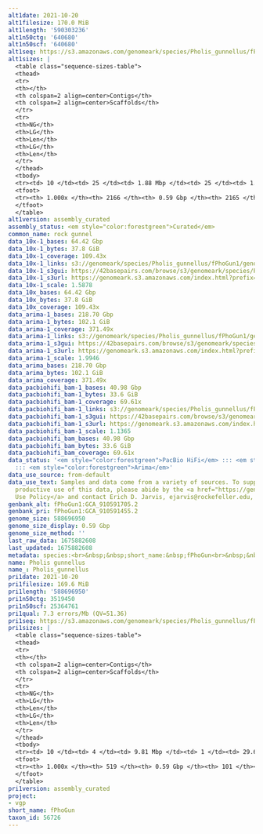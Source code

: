 ```yaml
---
alt1date: 2021-10-20
alt1filesize: 170.0 MiB
alt1length: '590303236'
alt1n50ctg: '640680'
alt1n50scf: '640680'
alt1seq: https://s3.amazonaws.com/genomeark/species/Pholis_gunnellus/fPhoGun1/assembly_curated/fPhoGun1.alt.cur.20211020.fasta.gz
alt1sizes: |
  <table class="sequence-sizes-table">
  <thead>
  <tr>
  <th></th>
  <th colspan=2 align=center>Contigs</th>
  <th colspan=2 align=center>Scaffolds</th>
  </tr>
  <tr>
  <th>NG</th>
  <th>LG</th>
  <th>Len</th>
  <th>LG</th>
  <th>Len</th>
  </tr>
  </thead>
  <tbody>
  <tr><td> 10 </td><td> 25 </td><td> 1.88 Mbp </td><td> 25 </td><td> 1.88 Mbp </td></tr><tr><td> 20 </td><td> 64 </td><td> 1.32 Mbp </td><td> 64 </td><td> 1.32 Mbp </td></tr><tr><td> 30 </td><td> 113 </td><td> 1.09 Mbp </td><td> 113 </td><td> 1.09 Mbp </td></tr><tr><td> 40 </td><td> 173 </td><td> 0.87 Mbp </td><td> 173 </td><td> 0.87 Mbp </td></tr><tr style="background-color:#cccccc;"><td> 50 </td><td> 251 </td><td> 0.64 Mbp </td><td> 251 </td><td> 0.64 Mbp </td></tr><tr><td> 60 </td><td> 359 </td><td> 472.34 Kbp </td><td> 359 </td><td> 472.34 Kbp </td></tr><tr><td> 70 </td><td> 504 </td><td> 348.01 Kbp </td><td> 504 </td><td> 348.01 Kbp </td></tr><tr><td> 80 </td><td> 704 </td><td> 239.24 Kbp </td><td> 704 </td><td> 239.24 Kbp </td></tr><tr><td> 90 </td><td> 1033 </td><td> 131.71 Kbp </td><td> 1033 </td><td> 131.71 Kbp </td></tr><tr><td> 100 </td><td> 2165 </td><td> 3.72 Kbp </td><td> 2164 </td><td> 3.72 Kbp </td></tr></tbody>
  <tfoot>
  <tr><th> 1.000x </th><th> 2166 </th><th> 0.59 Gbp </th><th> 2165 </th><th> 0.59 Gbp </th></tr>
  </tfoot>
  </table>
alt1version: assembly_curated
assembly_status: <em style="color:forestgreen">Curated</em>
common_name: rock gunnel
data_10x-1_bases: 64.42 Gbp
data_10x-1_bytes: 37.8 GiB
data_10x-1_coverage: 109.43x
data_10x-1_links: s3://genomeark/species/Pholis_gunnellus/fPhoGun1/genomic_data/10x/<br>
data_10x-1_s3gui: https://42basepairs.com/browse/s3/genomeark/species/Pholis_gunnellus/fPhoGun1/genomic_data/10x/
data_10x-1_s3url: https://genomeark.s3.amazonaws.com/index.html?prefix=species/Pholis_gunnellus/fPhoGun1/genomic_data/10x/
data_10x-1_scale: 1.5878
data_10x_bases: 64.42 Gbp
data_10x_bytes: 37.8 GiB
data_10x_coverage: 109.43x
data_arima-1_bases: 218.70 Gbp
data_arima-1_bytes: 102.1 GiB
data_arima-1_coverage: 371.49x
data_arima-1_links: s3://genomeark/species/Pholis_gunnellus/fPhoGun1/genomic_data/arima/<br>
data_arima-1_s3gui: https://42basepairs.com/browse/s3/genomeark/species/Pholis_gunnellus/fPhoGun1/genomic_data/arima/
data_arima-1_s3url: https://genomeark.s3.amazonaws.com/index.html?prefix=species/Pholis_gunnellus/fPhoGun1/genomic_data/arima/
data_arima-1_scale: 1.9946
data_arima_bases: 218.70 Gbp
data_arima_bytes: 102.1 GiB
data_arima_coverage: 371.49x
data_pacbiohifi_bam-1_bases: 40.98 Gbp
data_pacbiohifi_bam-1_bytes: 33.6 GiB
data_pacbiohifi_bam-1_coverage: 69.61x
data_pacbiohifi_bam-1_links: s3://genomeark/species/Pholis_gunnellus/fPhoGun1/genomic_data/pacbio_hifi/<br>
data_pacbiohifi_bam-1_s3gui: https://42basepairs.com/browse/s3/genomeark/species/Pholis_gunnellus/fPhoGun1/genomic_data/pacbio_hifi/
data_pacbiohifi_bam-1_s3url: https://genomeark.s3.amazonaws.com/index.html?prefix=species/Pholis_gunnellus/fPhoGun1/genomic_data/pacbio_hifi/
data_pacbiohifi_bam-1_scale: 1.1365
data_pacbiohifi_bam_bases: 40.98 Gbp
data_pacbiohifi_bam_bytes: 33.6 GiB
data_pacbiohifi_bam_coverage: 69.61x
data_status: '<em style="color:forestgreen">PacBio HiFi</em> ::: <em style="color:forestgreen">10x</em>
  ::: <em style="color:forestgreen">Arima</em>'
data_use_source: from-default
data_use_text: Samples and data come from a variety of sources. To support fair and
  productive use of this data, please abide by the <a href="https://genome10k.soe.ucsc.edu/data-use-policies/">Data
  Use Policy</a> and contact Erich D. Jarvis, ejarvis@rockefeller.edu, with any questions.
genbank_alt: fPhoGun1:GCA_910591705.2
genbank_pri: fPhoGun1:GCA_910591455.2
genome_size: 588696950
genome_size_display: 0.59 Gbp
genome_size_method: ''
last_raw_data: 1675882608
last_updated: 1675882608
metadata: species:<br>&nbsp;&nbsp;short_name:&nbsp;fPhoGun<br>&nbsp;&nbsp;name:&nbsp;Pholis&nbsp;gunnellus<br>&nbsp;&nbsp;taxon_id:&nbsp;56726<br>&nbsp;&nbsp;common_name:&nbsp;rock&nbsp;gunnel<br>&nbsp;&nbsp;order:<br>&nbsp;&nbsp;&nbsp;&nbsp;name:&nbsp;Perciformes<br>&nbsp;&nbsp;family:<br>&nbsp;&nbsp;&nbsp;&nbsp;name:&nbsp;Pholidae<br>&nbsp;&nbsp;individuals:<br>&nbsp;&nbsp;&nbsp;&nbsp;-&nbsp;short_name:&nbsp;fPhoGun1<br>&nbsp;&nbsp;&nbsp;&nbsp;&nbsp;&nbsp;biosample_id:&nbsp;SAMEA7522838<br>&nbsp;&nbsp;&nbsp;&nbsp;&nbsp;&nbsp;sex:<br>&nbsp;&nbsp;genome_size:<br>&nbsp;&nbsp;genome_size_method:<br>&nbsp;&nbsp;project:&nbsp;[&nbsp;vgp&nbsp;]<br>
name: Pholis gunnellus
name_: Pholis_gunnellus
pri1date: 2021-10-20
pri1filesize: 169.6 MiB
pri1length: '588696950'
pri1n50ctg: 3519450
pri1n50scf: 25364761
pri1qual: 7.3 errors/Mb (QV=51.36)
pri1seq: https://s3.amazonaws.com/genomeark/species/Pholis_gunnellus/fPhoGun1/assembly_curated/fPhoGun1.pri.cur.20211020.fasta.gz
pri1sizes: |
  <table class="sequence-sizes-table">
  <thead>
  <tr>
  <th></th>
  <th colspan=2 align=center>Contigs</th>
  <th colspan=2 align=center>Scaffolds</th>
  </tr>
  <tr>
  <th>NG</th>
  <th>LG</th>
  <th>Len</th>
  <th>LG</th>
  <th>Len</th>
  </tr>
  </thead>
  <tbody>
  <tr><td> 10 </td><td> 4 </td><td> 9.81 Mbp </td><td> 1 </td><td> 29.66 Mbp </td></tr><tr><td> 20 </td><td> 13 </td><td> 6.23 Mbp </td><td> 3 </td><td> 29.15 Mbp </td></tr><tr><td> 30 </td><td> 23 </td><td> 5.20 Mbp </td><td> 5 </td><td> 28.16 Mbp </td></tr><tr><td> 40 </td><td> 35 </td><td> 4.40 Mbp </td><td> 8 </td><td> 27.10 Mbp </td></tr><tr style="background-color:#cccccc;"><td> 50 </td><td> 50 </td><td style="background-color:#88ff88;"> 3.52 Mbp </td><td> 10 </td><td style="background-color:#88ff88;"> 25.36 Mbp </td></tr><tr><td> 60 </td><td> 70 </td><td> 2.61 Mbp </td><td> 12 </td><td> 25.06 Mbp </td></tr><tr><td> 70 </td><td> 97 </td><td> 1.84 Mbp </td><td> 15 </td><td> 22.52 Mbp </td></tr><tr><td> 80 </td><td> 136 </td><td> 1.18 Mbp </td><td> 17 </td><td> 21.87 Mbp </td></tr><tr><td> 90 </td><td> 207 </td><td> 0.57 Mbp </td><td> 20 </td><td> 20.23 Mbp </td></tr><tr><td> 100 </td><td> 518 </td><td> 10.16 Kbp </td><td> 100 </td><td> 11.20 Kbp </td></tr></tbody>
  <tfoot>
  <tr><th> 1.000x </th><th> 519 </th><th> 0.59 Gbp </th><th> 101 </th><th> 0.59 Gbp </th></tr>
  </tfoot>
  </table>
pri1version: assembly_curated
project:
- vgp
short_name: fPhoGun
taxon_id: 56726
---
```

